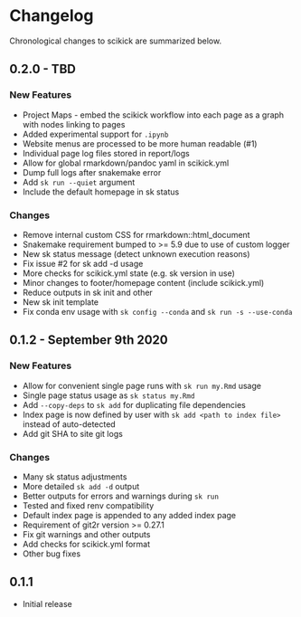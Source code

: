 # Changelog

Chronological changes to scikick are summarized below.

## 0.2.0 - TBD

### New Features

- Project Maps - embed the scikick workflow into each page as a graph with nodes linking to pages 
- Added experimental support for `.ipynb`
- Website menus are processed to be more human readable (#1) 
- Individual page log files stored in report/logs
- Allow for global rmarkdown/pandoc yaml in scikick.yml
- Dump full logs after snakemake error
- Add `sk run --quiet` argument
- Include the default homepage in sk status

### Changes

- Remove internal custom CSS for rmarkdown::html_document
- Snakemake requirement bumped to >= 5.9 due to use of custom logger
- New sk status message (detect unknown execution reasons)
- Fix issue #2 for sk add -d usage
- More checks for scikick.yml state (e.g. sk version in use)
- Minor changes to footer/homepage content (include scikick.yml)
- Reduce outputs in sk init and other
- New sk init template
- Fix conda env usage with `sk config --conda` and `sk run -s --use-conda`

## 0.1.2 - September 9th 2020

### New Features

- Allow for convenient single page runs with `sk run my.Rmd` usage
- Single page status usage as `sk status my.Rmd`
- Add `--copy-deps` to `sk add` for duplicating file dependencies
- Index page is now defined by user with `sk add <path to index file>` 
instead of auto-detected
- Add git SHA to site git logs

### Changes

- Many sk status adjustments
- More detailed `sk add -d` output
- Better outputs for errors and warnings during `sk run`
- Tested and fixed renv compatibility
- Default index page is appended to any added index page
- Requirement of git2r version >= 0.27.1
- Fix git warnings and other outputs
- Add checks for scikick.yml format
- Other bug fixes

## 0.1.1

- Initial release

